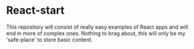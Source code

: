 # React-start
This repository will consist of really easy examples of React apps and will end in more of complex ones. Nothing to brag about, this will only be my 'safe-place' to store basic content.
